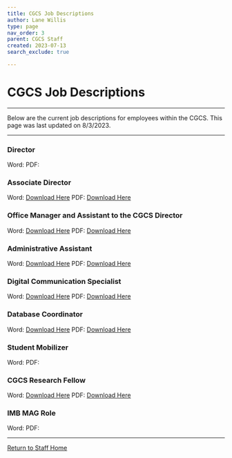 ```yaml
---
title: CGCS Job Descriptions
author: Lane Willis
type: page
nav_order: 3
parent: CGCS Staff
created: 2023-07-13
search_exclude: true

---
```


# CGCS Job Descriptions

---

Below are the current job descriptions for employees within the CGCS. This page was last updated on 8/3/2023.

---

### Director

Word: 
PDF: 

### Associate Director

Word: [Download Here](/files/job-descriptions/assistant-director/Associate%20Director%20of%20the%20CGCS_08.2023.docx)
PDF: [Download Here](/files/job-descriptions/assistant-director/Associate%20Director%20of%20the%20CGCS_08.2023.pdf)

### Office Manager and Assistant to the CGCS Director

Word: [Download Here](/files/job-descriptions/office-manager/Assistant%20to%20the%20Director%20Office%20Manager.docx)
PDF: [Download Here](/files/job-descriptions/office-manager/Assistant%20to%20the%20Director%20Office%20Manager.pdf)

### Administrative Assistant

Word: [Download Here](/files/job-descriptions/admin-assitant-to-director/ADMINISTRATIVE%20ASSISTANT%20TO%20DIRECTOR%20AND%20GENERAL%20OFFICE.docx)
PDF: [Download Here](/files/job-descriptions/admin-assitant-to-director/ADMINISTRATIVE%20ASSISTANT%20TO%20DIRECTOR%20AND%20GENERAL%20OFFICE.pdf)

### Digital Communication Specialist

Word: [Download Here](/files/job-descriptions/digital-communications-specialist/Digital%20Communication%20Specialist.docx)
PDF: [Download Here](/files/job-descriptions/digital-communications-specialist/Digital%20Communication%20Specialist.pdf)

### Database Coordinator

Word: [Download Here](/files/job-descriptions/database-coordinator/Database%20Coordinator.docx)
PDF: [Download Here](/files/job-descriptions/database-coordinator/Database%20Coordinator.pdf)

### Student Mobilizer

Word:
PDF: 

### CGCS Research Fellow

Word: [Download Here](/files/job-descriptions/missions-fellow/CGCS%20Missions%20Fellow%20Job%20Description.docx)
PDF: [Download Here](/files/job-descriptions/missions-fellow/CGCS%20Missions%20Fellow%20Job%20Description.pdf)

### IMB MAG Role

Word:
PDF: 

---

[Return to Staff Home](/staff)